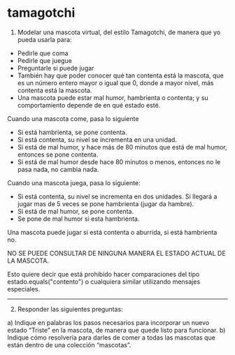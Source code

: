 # tamagotchi

1) Modelar una mascota virtual, del estilo Tamagotchi, de manera que yo pueda usarla para: 

- Pedirle que coma
- Pedirle que juegue
- Preguntarle si puede jugar
- También hay que poder conocer qué tan contenta está la mascota, que es un número entero mayor o igual que 0, donde a mayor nivel, más contenta está la mascota. 
- Una mascota puede estar mal humor, hambrienta o contenta; y su comportamiento depende de en qué estado esté. 

Cuando una mascota come, pasa lo siguiente 

- Si está hambrienta, se pone contenta. 
- Si está contenta, su nivel se incrementa en una unidad.
- Si está de mal humor, y hace más de 80 minutos que está de mal humor, entonces se pone contenta.
- Si está de mal humor desde hace 80 minutos o menos, entonces no le pasa nada, no cambia nada.

Cuando una mascota juega, pasa lo siguiente:

- Si está contenta, su nivel se incrementa en dos unidades. Si llegará a jugar mas de 5 veces se pone hambrienta (jugar da hambre).
- Si está de mal humor, se pone contenta.
- Se pone de mal humor si esta hambrienta.

Una mascota puede jugar si está contenta o aburrida, si está hambrienta no. 

NO SE PUEDE CONSULTAR DE NINGUNA MANERA EL ESTADO ACTUAL DE LA MASCOTA. 

Esto quiere decir que está prohibido hacer comparaciones del tipo estado.equals("contento") o cualquiera similar utilizando mensajes especiales. 

---

2) Responder las siguientes preguntas:

a) Indique en palabras los pasos necesarios para incorporar un nuevo estado “Triste” en la mascota, de manera que quede listo para funcionar. 
b) Indique cómo resolvería para darles de comer a todas las mascotas que están dentro de una colección “mascotas”.
